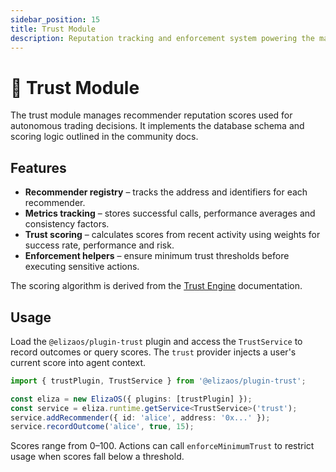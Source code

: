 ```yaml
---
sidebar_position: 15
title: Trust Module
description: Reputation tracking and enforcement system powering the marketplace of trust.
---
```


# 🤝 Trust Module

The trust module manages recommender reputation scores used for autonomous trading decisions. It implements the database schema and scoring logic outlined in the community docs.

## Features

- **Recommender registry** – tracks the address and identifiers for each recommender.
- **Metrics tracking** – stores successful calls, performance averages and consistency factors.
- **Trust scoring** – calculates scores from recent activity using weights for success rate, performance and risk.
- **Enforcement helpers** – ensure minimum trust thresholds before executing sensitive actions.

The scoring algorithm is derived from the [Trust Engine](../../versioned_docs/version-0.25.9/advanced/trust-engine.md) documentation.

## Usage

Load the `@elizaos/plugin-trust` plugin and access the `TrustService` to record outcomes or query scores. The `trust` provider injects a user's current score into agent context.

```ts
import { trustPlugin, TrustService } from '@elizaos/plugin-trust';

const eliza = new ElizaOS({ plugins: [trustPlugin] });
const service = eliza.runtime.getService<TrustService>('trust');
service.addRecommender({ id: 'alice', address: '0x...' });
service.recordOutcome('alice', true, 15);
```

Scores range from 0–100. Actions can call `enforceMinimumTrust` to restrict usage when scores fall below a threshold.
